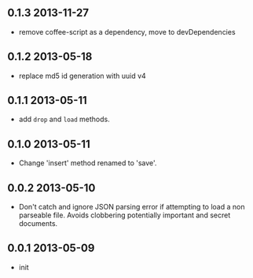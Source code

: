 ## 0.1.3 2013-11-27

* remove coffee-script as a dependency, move to devDependencies

## 0.1.2 2013-05-18

* replace md5 id generation with uuid v4

## 0.1.1 2013-05-11

* add ```drop``` and ```load``` methods.

## 0.1.0 2013-05-11

* Change 'insert' method renamed to 'save'.

## 0.0.2 2013-05-10

* Don't catch and ignore JSON parsing error if attempting to load a non
  parseable file.  Avoids clobbering potentially important and secret documents.

## 0.0.1 2013-05-09

* init
